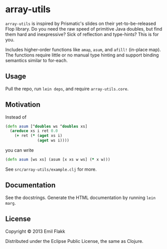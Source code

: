 # array-utils

`array-utils` is inspired by Prismatic's slides on their
yet-to-be-released Flop library. Do you need the raw speed of
primitive Java doubles, but find them hard and inexpressive? Sick of
reflection and type-hints? This is for you.

Includes higher-order functions like `amap`, `asum`, and `afill!`
(in-place map). The functions require little or no manual type hinting
and support binding semantics similar to for-each.

## Usage

Pull the repo, run `lein deps`, and require `array-utils.core`. 

## Motivation

Instead of 

```clojure
(defn asum [^doubles ws ^doubles xs]
  (areduce xs i ret 0.0
    (+ ret (* (aget xs i)
              (aget ws i))))
```

you can write

```clojure
(defn asum [ws xs] (asum [x xs w ws] (* x w)))
```

See `src/array-utils/example.clj` for more.

## Documentation

See the docstrings. Generate the HTML documentation by running `lein marg`.

## License

Copyright © 2013 Emil Flakk

Distributed under the Eclipse Public License, the same as Clojure.

